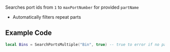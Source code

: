 Searches port ids from `1` to `maxPortNumber` for provided `partName`

- Automatically filters repeat parts

## Example Code

```lua
local Bins = SearchPortsMultiple("Bin", true) -- true to error if no parts are found
```
